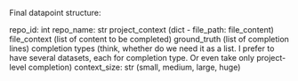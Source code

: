 Final datapoint structure:

repo_id: int
repo_name: str
project_context (dict - file_path: file_content)
file_context (list of content to be completed)
ground_truth (list of completion lines)
completion types (think, whether do we need it as a list. I prefer to have several datasets, each for completion type. Or even take only project-level completion)
context_size: str (small, medium, large, huge)
